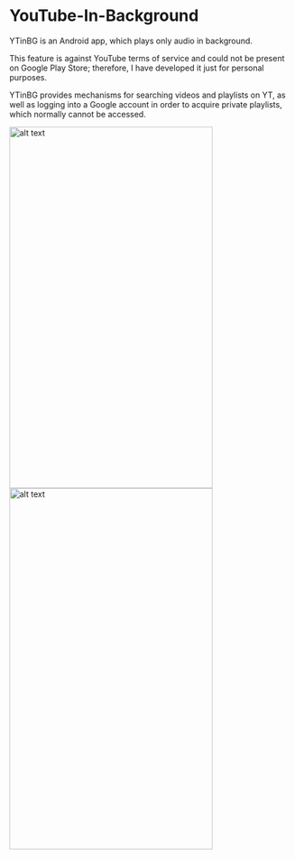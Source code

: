 # YouTube-In-Background

YTinBG is an Android app, which plays only audio in background.

This feature is against YouTube terms of service and could not be present on Google Play Store; therefore, I have developed it just for personal purposes. 

YTinBG provides mechanisms for searching videos and playlists on YT, as well as logging into a Google account in order to acquire private playlists, which normally cannot be accessed.

<img src="https://github.com/smedic/Android-YouTube-Background-Player/blob/master/raw/Screenshot_2016-03-24-10-21-27.png" alt="alt text" width="360" height="640">
<img src="https://github.com/smedic/Android-YouTube-Background-Player/blob/master/raw/Screenshot_2016-03-24-10-20-31.png" alt="alt text" width="360" height="640">
